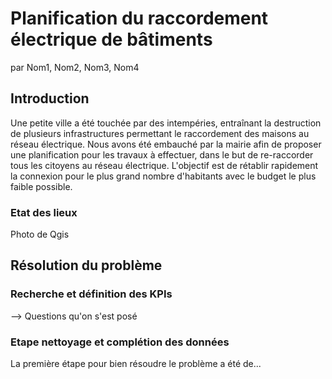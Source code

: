 # Planification du raccordement électrique de bâtiments
par Nom1, Nom2, Nom3, Nom4

## Introduction
Une petite ville a été touchée par des intempéries, entraînant la destruction de plusieurs infrastructures permettant le raccordement des maisons au réseau électrique. Nous avons été embauché par la mairie afin de proposer une planification pour les travaux à effectuer, dans le but de re-raccorder tous les citoyens au réseau électrique. 
L'objectif est de rétablir rapidement la connexion pour le plus grand nombre d'habitants avec le budget le plus faible possible.
### Etat des lieux
Photo de Qgis

## Résolution du problème
### Recherche et définition des KPIs
--> Questions qu'on s'est posé
### Etape nettoyage et complétion des données
La première étape pour bien résoudre le problème a été de...

